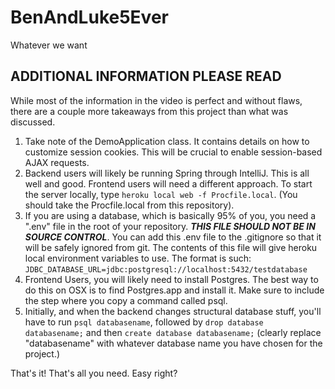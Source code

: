 # BenAndLuke5Ever
Whatever we want

## ADDITIONAL INFORMATION PLEASE READ

While most of the information in the video is perfect and without flaws, there are a couple more takeaways from this project
than what was discussed.

1. Take note of the DemoApplication class. It contains details on how to customize session cookies. This will
be crucial to enable session-based AJAX requests.
2. Backend users will likely be running Spring through IntelliJ. This is all well and good. Frontend users will need a
different approach. To start the server locally, type `heroku local web -f Procfile.local`. (You should take the Procfile.local
from this repository).
3. If you are using a database, which is basically 95% of you, you need a ".env" file in the root of your repository. ***THIS FILE
SHOULD NOT BE IN SOURCE CONTROL***. You can add this .env file to the .gitignore so that it will be safely ignored from git.
The contents of this file will give heroku local environment variables to use. The format is such: `JDBC_DATABASE_URL=jdbc:postgresql://localhost:5432/testdatabase`
4. Frontend Users, you will likely need to install Postgres. The best way to do this on OSX is to find Postgres.app and install it.
Make sure to include the step where you copy a command called psql.
5. Initially, and when the backend changes structural database stuff, you'll have to run `psql databasename`, followed by `drop database databasename;` and then `create database databasename;` (clearly
replace "databasename" with whatever database name you have chosen for the project.)

That's it! That's all you need. Easy right?



